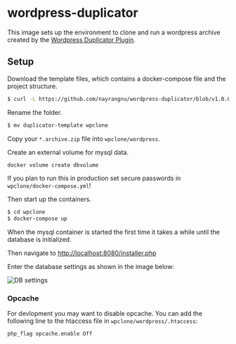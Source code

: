 # wordpress-duplicator

This image sets up the environment to clone and run a wordpress archive created by the [Wordpress Duplicator Plugin](https://de.wordpress.org/plugins/duplicator).

## Setup

Download the template files, which contains a docker-compose file and the project structure.

```bash
$ curl -L https://github.com/nayrangnu/wordpress-duplicator/blob/v1.0.0/duplicator-template.tar.gz\?raw\=true | tar xz
```

Rename the folder.

```bash
$ mv duplicator-template wpclone
```

Copy your `*.archive.zip` file into `wpclone/wordpress`.

Create an external volume for mysql data.
```bash
docker volume create dbvolume
```

If you plan to run this in production set secure passwords in `wpclone/docker-compose.yml`!

Then start up the containers.

```bash
$ cd wpclone
$ docker-compose up
```

When the mysql container is started the first time it takes a while until the database is initialized.

Then navigate to [http://localhost:8080/installer.php](http://localhost:8080/installer.php)

Enter the database settings as shown in the image below:

![DB settings](https://github.com/nayrangnu/wordpress-duplicator/raw/master/images/installer-db-settings.png "DB settings")

### Opcache

For devlopment you may want to disable opcache. You can add the following line to the htaccess file in `wpclone/wordpress/.htaccess`:

`php_flag opcache.enable Off`
